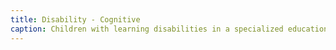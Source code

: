 ```yaml
---
title: Disability - Cognitive
caption: Children with learning disabilities in a specialized education program.
---
```

